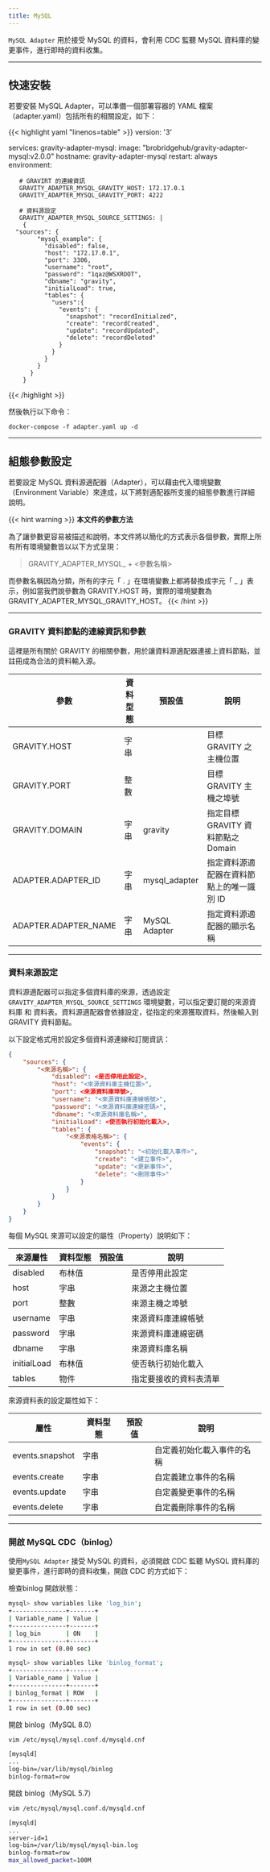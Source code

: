 ```yaml
---
title: MySQL
---
```


`MySQL Adapter` 用於接受 MySQL 的資料，會利用 CDC 監聽 MySQL 資料庫的變更事件，進行即時的資料收集。

---

## 快速安裝

若要安裝 MySQL Adapter，可以準備一個部署容器的 YAML 檔案（adapter.yaml）包括所有的相關設定，如下：

{{< highlight yaml "linenos=table" >}}
version: '3'

services:
   gravity-adapter-mysql:
     image: "brobridgehub/gravity-adapter-mysql:v2.0.0"
     hostname: gravity-adapter-mysql
     restart: always
     environment:

       # GRAVIRT 的連線資訊
       GRAVITY_ADAPTER_MYSQL_GRAVITY_HOST: 172.17.0.1
       GRAVITY_ADAPTER_MYSQL_GRAVITY_PORT: 4222

       # 資料源設定
       GRAVITY_ADAPTER_MYSQL_SOURCE_SETTINGS: |  
        {
	  "sources": {
            "mysql_example": {
              "disabled": false,
              "host": "172.17.0.1",
              "port": 3306,
              "username": "root",
              "password": "1qaz@WSXROOT",
              "dbname": "gravity",
              "initialLoad": true,
              "tables": {
                "users":{
                  "events": {
                    "snapshot": "recordInitialzed",
                    "create": "recordCreated",
                    "update": "recordUpdated",
                    "delete": "recordDeleted"
                  }
                }
              }
            }
          }
        }  
{{< /highlight >}}

然後執行以下命令：

```shell
docker-compose -f adapter.yaml up -d
```

---

## 組態參數設定

若要設定 MySQL 資料源適配器（Adapter），可以藉由代入環境變數（Environment Variable）來達成，以下將對適配器所支援的組態參數進行詳細說明。

{{< hint warning >}}
**本文件的參數方法**

為了讓參數更容易被描述和說明，本文件將以簡化的方式表示各個參數，實際上所有所有環境變數皆以以下方式呈現：

> GRAVITY_ADAPTER_MYSQL_ + <參數名稱>

而參數名稱因為分類，所有的字元「 . 」在環境變數上都將替換成字元「 _ 」表示，例如當我們說參數為 GRAVITY.HOST 時，實際的環境變數為 GRAVITY_ADAPTER_MYSQL_GRAVITY_HOST。
{{< /hint >}}

---

### GRAVITY 資料節點的連線資訊和參數

這裡是所有關於 GRAVITY 的相關參數，用於讓資料源適配器連接上資料節點，並註冊成為合法的資料輸入源。

參數						| 資料型態	| 預設值				| 說明
---							| ---		| ---					| ---
GRAVITY.HOST				| 字串		|						| 目標 GRAVITY 之主機位置
GRAVITY.PORT				| 整數		|						| 目標 GRAVITY 主機之埠號
GRAVITY.DOMAIN				| 字串		| gravity				| 指定目標 GRAVITY 資料節點之 Domain
ADAPTER.ADAPTER_ID			| 字串		| mysql_adapter			| 指定資料源適配器在資料節點上的唯一識別 ID
ADAPTER.ADAPTER_NAME		| 字串		| MySQL Adapter			| 指定資料源適配器的顯示名稱

---

### 資料來源設定

資料源適配器可以指定多個資料庫的來源，透過設定 `GRAVITY_ADAPTER_MYSQL_SOURCE_SETTINGS` 環境變數，可以指定要訂閱的來源資料庫 和 資料表。資料源適配器會依據設定，從指定的來源獲取資料，然後輸入到 GRAVITY 資料節點。

以下設定格式用於設定多個資料源連線和訂閱資訊：

```json
{
	"sources": {
		"<來源名稱>": {
			"disabled": <是否停用此設定>,
			"host": "<來源資料庫主機位置>",
			"port": <來源資料庫埠號>,
			"username": "<來源資料庫連線帳號>",
			"password": "<來源資料庫連線密碼>",
			"dbname": "<來源資料庫名稱>",
			"initialLoad": <使否執行初始化載入>,
			"tables": {
				"<來源表格名稱>": {
					"events": {
						"snapshot": "<初始化載入事件>",
						"create": "<建立事件>",
						"update": "<更新事件>",
						"delete": "<刪除事件>"
					}
				}
			}
		}
	}
}  
```

每個 MySQL 來源可以設定的屬性（Property）說明如下：

來源屬性 					| 資料型態	| 預設值					| 說明
---						| ---		| ---						| ---
disabled					| 布林值	|						| 是否停用此設定
host						| 字串		|						| 來源之主機位置
port						| 整數		|						| 來源主機之埠號
username					| 字串		|						| 來源資料庫連線帳號
password					| 字串		|						| 來源資料庫連線密碼
dbname						| 字串		|						| 來源資料庫名稱
initialLoad					| 布林值	|						| 使否執行初始化載入
tables						| 物件		|						| 指定要接收的資料表清單

來源資料表的設定屬性如下：

屬性 						| 資料型態	| 預設值					| 說明
---						| ---		| ---						| ---
events.snapshot					| 字串		|						| 自定義初始化載入事件的名稱
events.create					| 字串		|						| 自定義建立事件的名稱
events.update					| 字串		|						| 自定義變更事件的名稱
events.delete					| 字串		|						| 自定義刪除事件的名稱

---

### 開啟 MySQL CDC（binlog）

使用`MySQL Adapter` 接受 MySQL 的資料，必須開啟 CDC 監聽 MySQL 資料庫的變更事件，進行即時的資料收集，開啟 CDC 的方式如下：

檢查binlog 開啟狀態：

``` bash
mysql> show variables like 'log_bin';
+---------------+-------+
| Variable_name | Value |
+---------------+-------+
| log_bin       | ON    |
+---------------+-------+
1 row in set (0.00 sec)

mysql> show variables like 'binlog_format';
+---------------+-------+
| Variable_name | Value |
+---------------+-------+
| binlog_format | ROW   |
+---------------+-------+
1 row in set (0.00 sec)

```

開啟 binlog（MySQL 8.0）

``` bash
vim /etc/mysql/mysql.conf.d/mysqld.cnf

[mysqld]
...
log-bin=/var/lib/mysql/binlog
binlog-format=row

```

開啟 binlog（MySQL 5.7）

``` bash
vim /etc/mysql/mysql.conf.d/mysqld.cnf

[mysqld]
...
server-id=1
log-bin=/var/lib/mysql/mysql-bin.log
binlog-format=row
max_allowed_packet=100M
```
